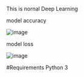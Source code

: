 This is nornal Deep Learning


model accuracy

![image](https://github.com/LIMON-714/Driver_identification/assets/81027586/3794bdd7-9200-4773-bc98-bc614af88d2b)

model loss

![image](https://github.com/LIMON-714/Driver_identification/assets/81027586/74c240fd-4a2e-46f8-b965-0936baccfee9)


#Requirements
Python 3
